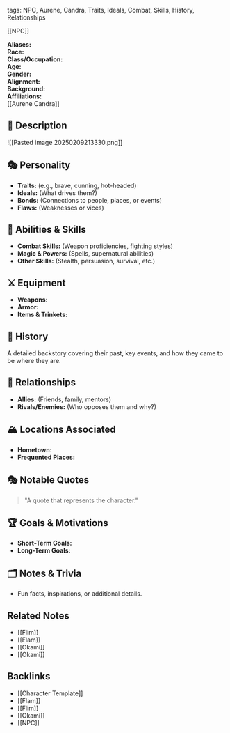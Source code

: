 tags: NPC, Aurene, Candra, Traits, Ideals, Combat, Skills, History, Relationships

[[NPC]]

**Aliases:**  
**Race:**  
**Class/Occupation:**  
**Age:**  
**Gender:**  
**Alignment:**  
**Background:**  
**Affiliations:**  
[[Aurene Candra]]
## 📝 Description  
![[Pasted image 20250209213330.png]]

## 🎭 Personality  
- **Traits:** (e.g., brave, cunning, hot-headed)  
- **Ideals:** (What drives them?)  
- **Bonds:** (Connections to people, places, or events)  
- **Flaws:** (Weaknesses or vices)  

## 🏹 Abilities & Skills  
- **Combat Skills:** (Weapon proficiencies, fighting styles)  
- **Magic & Powers:** (Spells, supernatural abilities)  
- **Other Skills:** (Stealth, persuasion, survival, etc.)  

## ⚔️ Equipment  
- **Weapons:**  
- **Armor:**  
- **Items & Trinkets:**  

## 📖 History  
A detailed backstory covering their past, key events, and how they came to be where they are.  

## 🧩 Relationships  
- **Allies:** (Friends, family, mentors)  
- **Rivals/Enemies:** (Who opposes them and why?)  

## 🏔️ Locations Associated  
- **Hometown:**  
- **Frequented Places:**  

## 🎭 Notable Quotes  
> "A quote that represents the character."

## 🏆 Goals & Motivations  
- **Short-Term Goals:**  
- **Long-Term Goals:**  

## 🗂️ Notes & Trivia  
- Fun facts, inspirations, or additional details.  


## Related Notes
- [[Flim]]
- [[Flam]]
- [[Okami]]
- [[Okami]]

## Backlinks
- [[Character Template]]
- [[Flam]]
- [[Flim]]
- [[Okami]]
- [[NPC]]